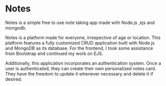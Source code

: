 # Notes
Notes is a simple free to use note taking app made with Node.js ,ejs and mongodb.


Notes is a platform made for everyone, irrespective of age or location. This platform features a fully customized CRUD application built with Node.js and MongoDB as its database. For the frontend, I took some assistance from Bootstrap and continued my work on EJS.

Additionally, this application incorporates an authentication system. Once a user is authenticated, they can create their own personalized notes card. They have the freedom to update it whenever necessary and delete it if desired.



